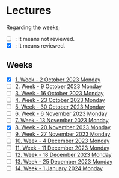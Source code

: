 # Lectures

Regarding the weeks;
- [ ] : It means not reviewed.
- [x] : It means reviewed.

## Weeks
- [x] [1. Week - 2 October 2023 Monday](01_02_10_2023.md)
- [ ] [2. Week - 9 October 2023 Monday](02_09_10_2023.md)
- [ ] [3. Week - 16 October 2023 Monday](03_16_10_2023.md)
- [ ] [4. Week - 23 October 2023 Monday](04_23_10_2023.md)
- [ ] [5. Week - 30 October 2023 Monday](05_30_10_2023.md)
- [ ] [6. Week - 6 November 2023 Monday](06_06_11_2023.md)
- [ ] [7. Week - 13 November 2023 Monday](07_13_11_2023.md)
- [x] [8. Week - 20 November 2023 Monday](08_20_11_2023.md)
- [ ] [9. Week - 27 November 2023 Monday](09_27_11_2023.md)
- [ ] [10. Week - 4 December 2023 Monday](10_04_12_2023.md)
- [ ] [11. Week - 11 December 2023 Monday](11_11_12_2023.md)
- [ ] [12. Week - 18 December 2023 Monday](12_18_12_2023.md)
- [ ] [13. Week - 25 December 2023 Monday](13_25_12_2023.md)
- [ ] [14. Week - 1 January 2024 Monday](14_01_01_2024.md)
